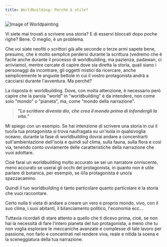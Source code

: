 ```yaml
---
title: Worldbuilding: Perché è utile?
---
```

![Image of Worldpainting](https://azamelworlds.github.io/worldbuilding/img/worldpainting.jpg)

Vi siete mai trovati a scrivere una storia? E di esservi bloccati dopo poche righe? Bene. O meglio, è un problema.

Che voi siate neofiti o scrittori già alle seconde o terze armi sapete bene, presumo, che è molto semplice perdersi durante la scrittura (vedremo che è facile anche durante il processo di worldbuilding, ma pazienza, padawan, ci arriviamo), mentre cercate di capire dove sia diretta la storia, quali siano i personaggi da incontrare, gli oggetti mistici da ricercare, anche semplicemente le anguste bettole in cui il vostro protagonista andrà a cacciarsi durante l'avventura. Ma perché?

La risposta è: worldbuilding. Dove, con molta attenzione, è necessario però capire che la parola "world" in "worldbuilding" è da intendere, non come solo "mondo" o "pianeta", ma, come "mondo della narrazione".

> ***"Lo scrittore diventa dio, che crea il mondo prima di infondergli la vita."***

Mi spiego con un esempio. Se hai intenzione di scrivere una storia in cui il tuo/la tua protagonista si trova naufragata su un'isola in qualsivoglia oceano, durante la fase di worldbuilding dovrai andare a concentrarti sull'ambientazione dell'isola e quindi sul clima, sulla fauna, sulla flora e così via, tenendo conto ovviamente delle caratteristiche della narrazione che vuoi adottare.

Cioè farai un worldbuilding molto accurato se sei un narratore onniscente, meno accurato se userai gli occhi del protagonista, in quanto non è utile parlare di botanica, per esempio, se il/la protagonista è uno/a spazzacamino.

Quindi il tuo worldbuilding è tanto particolare quanto particolare è la storia che vuoi raccontare.

Certo nulla ti vieta di andare a creare un vero e proprio mondo, vivo, con il suo clima, i suoi abitanti, il bilanciamento politico, l'economia ecc...

Tuttavia ricordati di stare attento a quello che ti dicevo prima, cioè, se non hai la necessità di fare l'intero pianeta del tuo protagonista, a meno che tu non voglia esplorare le meccaniche avanzate e complesse di tale lavoro per passione, non farlo e concentrati nel rendere viva, reale e nitida la scena e la sceneggiatura della tua narrazione.
